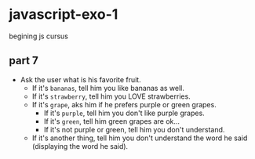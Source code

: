 # javascript-exo-1
 begining js cursus
 
## part 7


- Ask the user what is his favorite fruit.
  - If it's `bananas`, tell him you like bananas as well.
  - If it's `strawberry`, tell him you LOVE strawberries.
  - If it's `grape`, aks him if he prefers purple or green grapes.
    - If it's `purple`, tell him you don't like purple grapes.
    - If it's `green`, tell him green grapes are ok...
    - If it's not purple or green, tell him you don't understand.
  - If it's another thing, tell him you don't understand the word he said (displaying the word he said).